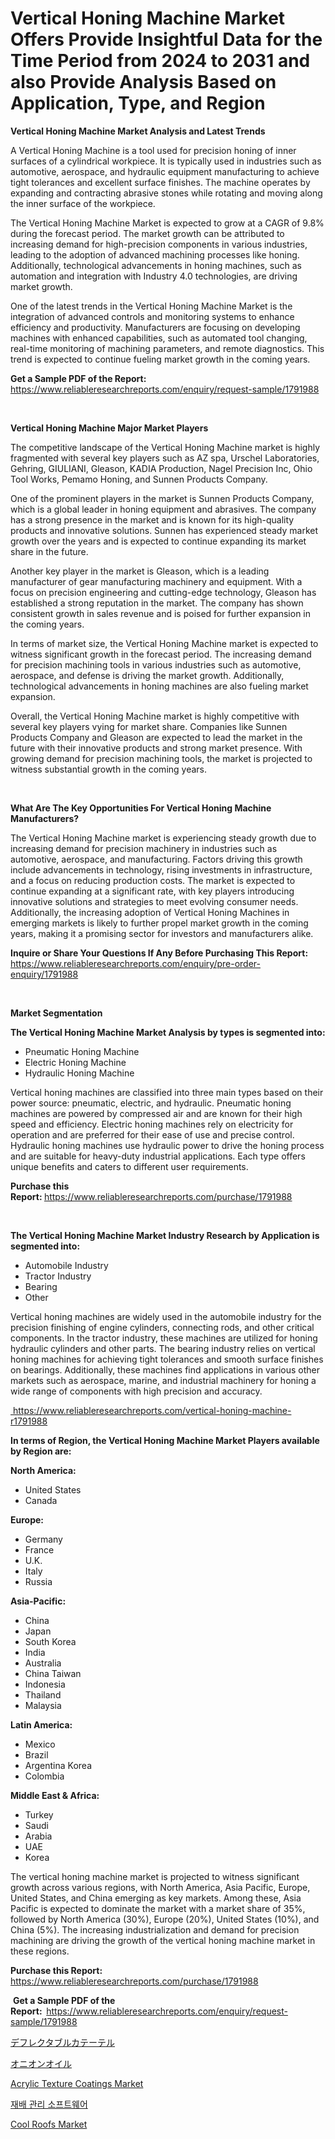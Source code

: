 <p><h1>Vertical Honing Machine Market Offers Provide Insightful Data for the Time Period from 2024 to 2031 and also Provide Analysis Based on Application, Type, and Region</h1></p><p><strong>Vertical Honing Machine Market Analysis and Latest Trends</strong></p>
<p><p>A Vertical Honing Machine is a tool used for precision honing of inner surfaces of a cylindrical workpiece. It is typically used in industries such as automotive, aerospace, and hydraulic equipment manufacturing to achieve tight tolerances and excellent surface finishes. The machine operates by expanding and contracting abrasive stones while rotating and moving along the inner surface of the workpiece.</p><p>The Vertical Honing Machine Market is expected to grow at a CAGR of 9.8% during the forecast period. The market growth can be attributed to increasing demand for high-precision components in various industries, leading to the adoption of advanced machining processes like honing. Additionally, technological advancements in honing machines, such as automation and integration with Industry 4.0 technologies, are driving market growth.</p><p>One of the latest trends in the Vertical Honing Machine Market is the integration of advanced controls and monitoring systems to enhance efficiency and productivity. Manufacturers are focusing on developing machines with enhanced capabilities, such as automated tool changing, real-time monitoring of machining parameters, and remote diagnostics. This trend is expected to continue fueling market growth in the coming years.</p></p>
<p><strong>Get a Sample PDF of the Report:&nbsp;</strong> <a href="https://www.reliableresearchreports.com/enquiry/request-sample/1791988">https://www.reliableresearchreports.com/enquiry/request-sample/1791988</a></p>
<p>&nbsp;</p>
<p><strong>Vertical Honing Machine Major Market Players</strong></p>
<p><p>The competitive landscape of the Vertical Honing Machine market is highly fragmented with several key players such as AZ spa, Urschel Laboratories, Gehring, GIULIANI, Gleason, KADIA Production, Nagel Precision Inc, Ohio Tool Works, Pemamo Honing, and Sunnen Products Company. </p><p>One of the prominent players in the market is Sunnen Products Company, which is a global leader in honing equipment and abrasives. The company has a strong presence in the market and is known for its high-quality products and innovative solutions. Sunnen has experienced steady market growth over the years and is expected to continue expanding its market share in the future.</p><p>Another key player in the market is Gleason, which is a leading manufacturer of gear manufacturing machinery and equipment. With a focus on precision engineering and cutting-edge technology, Gleason has established a strong reputation in the market. The company has shown consistent growth in sales revenue and is poised for further expansion in the coming years.</p><p>In terms of market size, the Vertical Honing Machine market is expected to witness significant growth in the forecast period. The increasing demand for precision machining tools in various industries such as automotive, aerospace, and defense is driving the market growth. Additionally, technological advancements in honing machines are also fueling market expansion.</p><p>Overall, the Vertical Honing Machine market is highly competitive with several key players vying for market share. Companies like Sunnen Products Company and Gleason are expected to lead the market in the future with their innovative products and strong market presence. With growing demand for precision machining tools, the market is projected to witness substantial growth in the coming years.</p></p>
<p>&nbsp;</p>
<p><strong>What Are The Key Opportunities For Vertical Honing Machine Manufacturers?</strong></p>
<p><p>The Vertical Honing Machine market is experiencing steady growth due to increasing demand for precision machinery in industries such as automotive, aerospace, and manufacturing. Factors driving this growth include advancements in technology, rising investments in infrastructure, and a focus on reducing production costs. The market is expected to continue expanding at a significant rate, with key players introducing innovative solutions and strategies to meet evolving consumer needs. Additionally, the increasing adoption of Vertical Honing Machines in emerging markets is likely to further propel market growth in the coming years, making it a promising sector for investors and manufacturers alike.</p></p>
<p><strong>Inquire or Share Your Questions If Any Before Purchasing This Report:</strong> <a href="https://www.reliableresearchreports.com/enquiry/pre-order-enquiry/1791988">https://www.reliableresearchreports.com/enquiry/pre-order-enquiry/1791988</a></p>
<p>&nbsp;</p>
<p><strong>Market Segmentation</strong></p>
<p><strong>The Vertical Honing Machine Market Analysis by types is segmented into:</strong></p>
<p><ul><li>Pneumatic Honing Machine</li><li>Electric Honing Machine</li><li>Hydraulic Honing Machine</li></ul></p>
<p><p>Vertical honing machines are classified into three main types based on their power source: pneumatic, electric, and hydraulic. Pneumatic honing machines are powered by compressed air and are known for their high speed and efficiency. Electric honing machines rely on electricity for operation and are preferred for their ease of use and precise control. Hydraulic honing machines use hydraulic power to drive the honing process and are suitable for heavy-duty industrial applications. Each type offers unique benefits and caters to different user requirements.</p></p>
<p><strong>Purchase this Report:&nbsp;</strong><a href="https://www.reliableresearchreports.com/purchase/1791988">https://www.reliableresearchreports.com/purchase/1791988</a></p>
<p>&nbsp;</p>
<p><strong>The Vertical Honing Machine Market Industry Research by Application is segmented into:</strong></p>
<p><ul><li>Automobile Industry</li><li>Tractor Industry</li><li>Bearing</li><li>Other</li></ul></p>
<p><p>Vertical honing machines are widely used in the automobile industry for the precision finishing of engine cylinders, connecting rods, and other critical components. In the tractor industry, these machines are utilized for honing hydraulic cylinders and other parts. The bearing industry relies on vertical honing machines for achieving tight tolerances and smooth surface finishes on bearings. Additionally, these machines find applications in various other markets such as aerospace, marine, and industrial machinery for honing a wide range of components with high precision and accuracy.</p></p>
<p><a href="https://www.reliableresearchreports.com/vertical-honing-machine-r1791988">&nbsp;https://www.reliableresearchreports.com/vertical-honing-machine-r1791988</a></p>
<p><strong>In terms of Region, the Vertical Honing Machine Market Players available by Region are:</strong></p>
<p>
    <p> <strong> North America: </strong>
        <ul>
            <li>United States</li>
            <li>Canada</li>
        </ul>
        </p> 
    <p> <strong> Europe: </strong>
        <ul>
            <li>Germany</li>
            <li>France</li>
            <li>U.K.</li>
            <li>Italy</li>
            <li>Russia</li>
        </ul>
        </p> 
    <p> <strong> Asia-Pacific: </strong>
        <ul>
            <li>China</li>
            <li>Japan</li>
            <li>South Korea</li>
            <li>India</li>
            <li>Australia</li>
            <li>China Taiwan</li>
            <li>Indonesia</li>
            <li>Thailand</li>
            <li>Malaysia</li>
        </ul>
        </p> 
    <p> <strong> Latin America: </strong>
        <ul>
            <li>Mexico</li>
            <li>Brazil</li>
            <li>Argentina Korea</li>
            <li>Colombia</li>
        </ul>
        </p> 
    <p> <strong> Middle East & Africa: </strong>
        <ul>
            <li>Turkey</li>
            <li>Saudi</li>
            <li>Arabia</li>
            <li>UAE</li>
            <li>Korea</li>
        </ul>
    </p>
    </p>
<p><p>The vertical honing machine market is projected to witness significant growth across various regions, with North America, Asia Pacific, Europe, United States, and China emerging as key markets. Among these, Asia Pacific is expected to dominate the market with a market share of 35%, followed by North America (30%), Europe (20%), United States (10%), and China (5%). The increasing industrialization and demand for precision machining are driving the growth of the vertical honing machine market in these regions.</p></p>
<p><strong>Purchase this Report: </strong><a href="https://www.reliableresearchreports.com/purchase/1791988">https://www.reliableresearchreports.com/purchase/1791988</a></p>
<p>&nbsp;<strong>Get a Sample PDF of the Report:&nbsp;&nbsp;</strong><a href="https://www.reliableresearchreports.com/enquiry/request-sample/1791988">https://www.reliableresearchreports.com/enquiry/request-sample/1791988</a></p>
<p><strong></strong></p>
<p><p><a href="https://github.com/EthanMorar2011/Market-Research-Report-List-1/blob/main/545838033228.md">デフレクタブルカテーテル</a></p><p><a href="https://github.com/dzy793153605/Market-Research-Report-List-1/blob/main/505784333227.md">オニオンオイル</a></p><p><a href="https://issuu.com/reportprime-2/docs/acrylic-texture-coatings-market-size-2030.pptx">Acrylic Texture Coatings Market</a></p><p><a href="https://github.com/WilburKihn5676/Market-Research-Report-List-1/blob/main/951036430552.md">재배 관리 소프트웨어</a></p><p><a href="https://issuu.com/reportprime-2/docs/cool-roofs-market-size-2030.pptx">Cool Roofs Market</a></p></p>